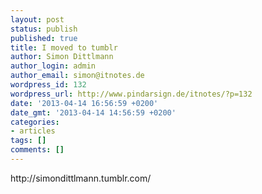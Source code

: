 ```yaml
---
layout: post
status: publish
published: true
title: I moved to tumblr
author: Simon Dittlmann
author_login: admin
author_email: simon@itnotes.de
wordpress_id: 132
wordpress_url: http://www.pindarsign.de/itnotes/?p=132
date: '2013-04-14 16:56:59 +0200'
date_gmt: '2013-04-14 14:56:59 +0200'
categories:
- articles
tags: []
comments: []
---
```

<p>http://simondittlmann.tumblr.com/</p>

